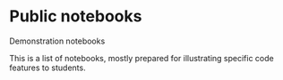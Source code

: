 # Public notebooks
Demonstration notebooks 

This is a list of notebooks, mostly prepared for illustrating specific code features to students. 
